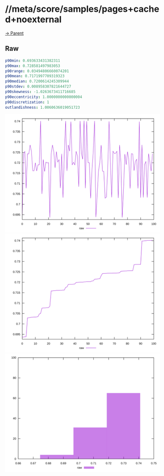 
# //meta/score/samples/pages+cached+noexternal

[→ Parent](../..)


## Raw


```yaml
p90min: 0.693633431382311
p90max: 0.728581497983053
p90range: 0.03494806660074201
p90mean: 0.7171997709319323
p90median: 0.7200614245309944
p90stdev: 0.008958307821644727
p90skewness: -1.0263673411716685
p90eccentricity: 1.0000000000000004
p90discretization: 1
outlandishness: 1.0060636019051723

```

![PLOT: raw-values](./raw/values.svg)![PLOT: raw-sorted](./raw/sorted.svg)![PLOT: raw-histogram](./raw/histogram.svg)